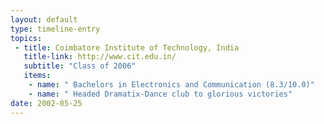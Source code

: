 ```yaml
---
layout: default
type: timeline-entry
topics:
 - title: Coimbatore Institute of Technology, India
   title-link: http://www.cit.edu.in/
   subtitle: "Class of 2006"
   items:
    - name: " Bachelors in Electronics and Communication (8.3/10.0)"
    - name: " Headed Dramatix-Dance club to glorious victories"
date: 2002-05-25
---
```

